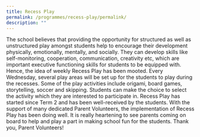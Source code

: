 ```yaml
---
title: Recess Play
permalink: /programmes/recess-play/permalink/
description: ""
---
```

The school believes that providing the opportunity for structured as well as unstructured play amongst students help to encourage their development physically, emotionally, mentally, and socially. They can develop skills like self-monitoring, cooperation, communication, creativity etc, which are important executive functioning skills for students to be equipped with. Hence, the idea of weekly Recess Play has been mooted. Every Wednesday, several play areas will be set up for the students to play during the recesses. Some of the play activities include origami, board games, storytelling, soccer and skipping. Students can make the choice to select the activity which they are interested to participate in. Recess Play has started since Term 2 and has been well-received by the students. With the support of many dedicated Parent Volunteers, the implementation of Recess Play has been doing well. It is really heartening to see parents coming on board to help and play a part in making school fun for the students. Thank you, Parent Volunteers!